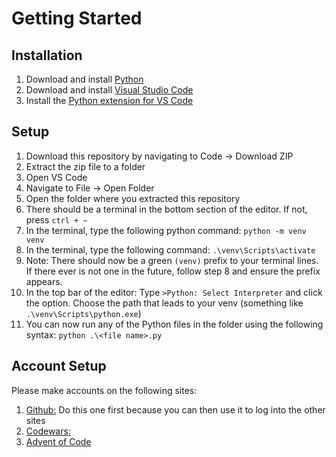 # Getting Started

## Installation

1. Download and install [Python](https://www.python.org/downloads/)
2. Download and install [Visual Studio Code](https://code.visualstudio.com/download)
3. Install the [Python extension for VS Code](https://marketplace.visualstudio.com/items?itemName=ms-python.python)

## Setup

1. Download this repository by navigating to Code -> Download ZIP
2. Extract the zip file to a folder
3. Open VS Code
4. Navigate to File -> Open Folder
5. Open the folder where you extracted this repository
6. There should be a terminal in the bottom section of the editor.  If not, press `ctrl + ~`
7. In the terminal, type the following python command: `python -m venv venv`
8. In the terminal, type the following command: `.\venv\Scripts\activate`
9. Note: There should now be a green `(venv)` prefix to your terminal lines.  If there ever is not one in the future, follow step 8 and ensure the prefix appears.
6. In the top bar of the editor: Type `>Python: Select Interpreter` and click the option.  Choose the path that leads to your venv (something like `.\venv\Scripts\python.exe`)
10. You can now run any of the Python files in the folder using the following syntax: `python .\<file name>.py`

## Account Setup

Please make accounts on the following sites:

1. [Github:](https://github.com/) Do this one first because you can then use it to log into the other sites
2. [Codewars:](https://www.codewars.com/)
3. [Advent of Code](https://adventofcode.com/2024/auth/login)